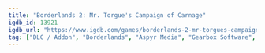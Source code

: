 ```yaml
---
title: "Borderlands 2: Mr. Torgue's Campaign of Carnage"
igdb_id: 13921
igdb_url: "https://www.igdb.com/games/borderlands-2-mr-torgues-campaign-of-carnage"
tag: ["DLC / Addon", "Borderlands", "Aspyr Media", "Gearbox Software", "The Workshop Entertainment", "Shooter", "Role-playing (RPG)", "Single player", "Multiplayer", "Co-operative", "First person", "Action", "Science fiction", "Sandbox"]
---
```


